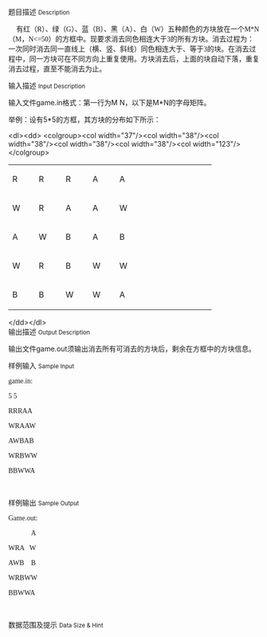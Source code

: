 <div class="panel panel-default">
<div class="area-title">
<span>
题目描述
<small>Description</small>
</span></div>
<div class="panel-body">

<p>    有红（<span style="font-family: 'Times New Roman', serif;"><span>R</span></span>）、绿（<span style="font-family: 'Times New Roman', serif;"><span>G</span></span>）、蓝（<span style="font-family: 'Times New Roman', serif;"><span>B</span></span>）、黑（<span style="font-family: 'Times New Roman', serif;"><span>A</span></span>）、白（<span style="font-family: 'Times New Roman', serif;"><span>W</span></span>）五种颜色的方块放在一个<span style="font-family: 'Times New Roman', serif;"><span>M*N</span></span>（<span style="font-family: 'Times New Roman', serif;"><span>M</span></span>，<span style="font-family: 'Times New Roman', serif;"><span>N&lt;=50</span></span>）的方框中。现要求消去同色相连大于<span style="font-family: 'Times New Roman', serif;"><span>3</span></span>的所有方块。消去过程为：一次同时消去同一直线上（横、竖、斜线）同色相连大于、等于<span style="font-family: 'Times New Roman', serif;"><span>3</span></span>的块。在消去过程中，同一方块可在不同方向上重复使用。方块消去后，上面的块自动下落，重复消去过程，直至不能消去为止。</p>

</div>
</div>

<div class="panel panel-default">
<div class="area-title">
<span>
输入描述
<small>Input Description</small>
</span></div>
<div class="panel-body">
<p>输入文件<span><span>game.in</span></span>格式：第一行为<span><span>M N</span></span>，以下是<span><span>M*N</span></span>的字母矩阵。</p>
<p>举例：设有<span><span>5*5</span></span>的方框，其方块的分布如下所示：</p>
&lt;dl&gt;&lt;dd&gt;
&lt;colgroup&gt;&lt;col width="37"/&gt;&lt;col width="38"/&gt;&lt;col width="38"/&gt;&lt;col width="38"/&gt;&lt;col width="38"/&gt;&lt;col width="123"/&gt;&lt;/colgroup&gt;
<table cellpadding="7" cellspacing="0"><tbody>
<tr valign="TOP">
<td height="7" width="37">
<p><span><span>R</span></span></p>
</td>
<td width="38">
<p><span><span>R</span></span></p>
</td>
<td width="38">
<p><span><span>R</span></span></p>
</td>
<td width="38">
<p><span><span>A</span></span></p>
</td>
<td width="38">
<p><span><span>A</span></span></p>
</td>
<td width="123"> </td>
</tr>
<tr valign="TOP">
<td height="9" width="37">
<p><span><span>W</span></span></p>
</td>
<td width="38">
<p><span><span>R</span></span></p>
</td>
<td width="38">
<p><span><span>A</span></span></p>
</td>
<td width="38">
<p><span><span>A</span></span></p>
</td>
<td width="38">
<p><span><span>W</span></span></p>
</td>
</tr>
<tr valign="TOP">
<td height="6" width="37">
<p><span><span>A</span></span></p>
</td>
<td width="38">
<p><span><span>W</span></span></p>
</td>
<td width="38">
<p><span><span>B</span></span></p>
</td>
<td width="38">
<p><span><span>A</span></span></p>
</td>
<td width="38">
<p><span><span>B</span></span></p>
</td>
</tr>
<tr valign="TOP">
<td height="6" width="37">
<p><span><span>W</span></span></p>
</td>
<td width="38">
<p><span><span>R</span></span></p>
</td>
<td width="38">
<p><span><span>B</span></span></p>
</td>
<td width="38">
<p><span><span>W</span></span></p>
</td>
<td width="38">
<p><span><span>W</span></span></p>
</td>
</tr>
<tr valign="TOP">
<td height="6" width="37">
<p><span><span>B</span></span></p>
</td>
<td width="38">
<p><span><span>B</span></span></p>
</td>
<td width="38">
<p><span><span>W</span></span></p>
</td>
<td width="38">
<p><span><span>W</span></span></p>
</td>
<td width="38">
<p><span><span>A</span></span></p>
</td>
</tr>
</tbody>
</table>
&lt;/dd&gt;&lt;/dl&gt;

</div>
</div>
<div  class="panel panel-default">
<div class="area-title">
<span>
输出描述
<small>Output Description</small>
</span></div>
<div class="panel-body">

<p>输出文件<span><span lang="en-US">game.out</span></span>须输出消去所有可消去的方块后，剩余在方框中的方块信息。</p>

</div>
</div>


<div class="panel panel-default">
<div class="area-title">
<span>
样例输入
<small>Sample Input</small>
</span></div>
<div class="panel-body">
<p><span style="font-family: 'Times New Roman', serif;"><span>game.in:</span></span></p>
<p><span style="font-family: 'Times New Roman', serif;"><span>5 5</span></span></p>
<p><span style="font-family: 'Times New Roman', serif;"><span>RRRAA</span></span></p>
<p><span style="font-family: 'Times New Roman', serif;"><span>WRAAW</span></span></p>
<p><span style="font-family: 'Times New Roman', serif;"><span>AWBAB</span></span></p>
<p><span style="font-family: 'Times New Roman', serif;"><span>WRBWW</span></span></p>
<p><span style="font-family: 'Times New Roman', serif;"><span>BBWWA</span></span></p>
<p> </p>

</div>
</div>

<div class="panel panel-default">
<div class="area-title">
<span>
样例输出
<small>Sample Output</small>
</span></div>
<div class="panel-body">
<p><span style="font-family: 'Times New Roman', serif;"><span>Game.out:</span></span></p>
<p><span style="font-family: 'Times New Roman', serif;"><span>             A</span></span></p>
<p><span style="font-family: 'Times New Roman', serif;"><span>WRA   W</span></span></p>
<p><span style="font-family: 'Times New Roman', serif;"><span>AWB    B</span></span></p>
<p><span style="font-family: 'Times New Roman', serif;"><span>WRBWW</span></span></p>
<p><span style="font-family: 'Times New Roman', serif;"><span>BBWWA</span></span></p>
<p> </p>

</div>
</div>

<div class="panel panel-default">
<div class="area-title">
<span>
数据范围及提示
<small>Data Size & Hint</small>
</span></div>
<div class="panel-body">

</div>
</div>